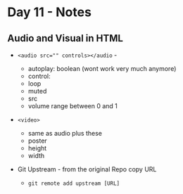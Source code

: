 # Day 11 - Notes

## Audio and Visual in HTML
- `<audio src="" controls></audio` - 
    - autoplay: boolean (wont work very much anymore)
    - control:
    - loop
    - muted
    - src
    - volume range between 0 and 1

- `<video>`
    - same as audio plus these
    - poster
    - height 
    - width

- Git Upstream - from the original Repo copy URL
    - `git remote add upstream [URL]`